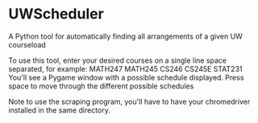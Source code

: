 # UWScheduler
A Python tool for automatically finding all arrangements of a given UW courseload 

To use this tool, enter your desired courses on a single line space separated, for example:
MATH247 MATH245 CS246 CS245E STAT231
You'll see a Pygame window with a possible schedule displayed.  Press space to move through the different possible schedules

Note to use the scraping program, you'll have to have your chromedriver installed in the same directory.
